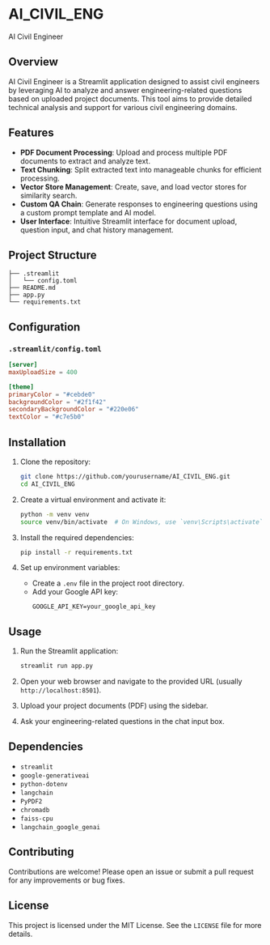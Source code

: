 # AI_CIVIL_ENG
AI Civil Engineer

## Overview
AI Civil Engineer is a Streamlit application designed to assist civil engineers by leveraging AI to analyze and answer engineering-related questions based on uploaded project documents. This tool aims to provide detailed technical analysis and support for various civil engineering domains.

## Features
- **PDF Document Processing**: Upload and process multiple PDF documents to extract and analyze text.
- **Text Chunking**: Split extracted text into manageable chunks for efficient processing.
- **Vector Store Management**: Create, save, and load vector stores for similarity search.
- **Custom QA Chain**: Generate responses to engineering questions using a custom prompt template and AI model.
- **User Interface**: Intuitive Streamlit interface for document upload, question input, and chat history management.

## Project Structure
```
├── .streamlit
│   └── config.toml
├── README.md
├── app.py
└── requirements.txt
```

## Configuration
### `.streamlit/config.toml`
```toml
[server]
maxUploadSize = 400

[theme]
primaryColor = "#cebde0"
backgroundColor = "#2f1f42"
secondaryBackgroundColor = "#220e06"
textColor = "#c7e5b0"
```

## Installation
1. Clone the repository:
   ```sh
   git clone https://github.com/yourusername/AI_CIVIL_ENG.git
   cd AI_CIVIL_ENG
   ```

2. Create a virtual environment and activate it:
   ```sh
   python -m venv venv
   source venv/bin/activate  # On Windows, use `venv\Scripts\activate`
   ```

3. Install the required dependencies:
   ```sh
   pip install -r requirements.txt
   ```

4. Set up environment variables:
   - Create a `.env` file in the project root directory.
   - Add your Google API key:
     ```env
     GOOGLE_API_KEY=your_google_api_key
     ```

## Usage
1. Run the Streamlit application:
   ```sh
   streamlit run app.py
   ```

2. Open your web browser and navigate to the provided URL (usually `http://localhost:8501`).

3. Upload your project documents (PDF) using the sidebar.

4. Ask your engineering-related questions in the chat input box.

## Dependencies
- `streamlit`
- `google-generativeai`
- `python-dotenv`
- `langchain`
- `PyPDF2`
- `chromadb`
- `faiss-cpu`
- `langchain_google_genai`

## Contributing
Contributions are welcome! Please open an issue or submit a pull request for any improvements or bug fixes.

## License
This project is licensed under the MIT License. See the `LICENSE` file for more details.
